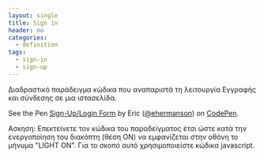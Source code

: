 ```yaml
---
layout: single
title: Sign in
header: no
categories:
  - definition
tags:
  - sign-in
  - sign-up
---
```


Διαδραστικό παράδειγμα κώδικα που αναπαριστά τη λειτουργία Εγγραφής και σύνδεσης σε μια ιστασελίδα.

<p data-height="265" data-theme-id="0" data-slug-hash="KwKWEv" data-default-tab="css,result" data-user="ehermanson" data-pen-title="Sign-Up/Login Form" class="codepen">See the Pen <a href="https://codepen.io/ehermanson/pen/KwKWEv/">Sign-Up/Login Form</a> by Eric (<a href="https://codepen.io/ehermanson">@ehermanson</a>) on <a href="https://codepen.io">CodePen</a>.</p>
<script async src="//assets.codepen.io/assets/embed/ei.js"></script>

Ασκηση: Επεκτείνετε τον κώδικα του παραδείγματος έτσι ώστε κατά την ενεργοποίηση του διακόπτη (θέση ON) να εμφανίζεται στην οθόνη το μήνυμα "LIGHT ON". Για το σκοπό αυτό χρησιμοποιείστε κώδικα javascript.
